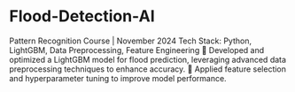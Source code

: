 # Flood-Detection-AI
Pattern Recognition Course | November 2024  Tech Stack: Python, LightGBM, Data Preprocessing, Feature Engineering 🔹 Developed and optimized a LightGBM model for flood prediction, leveraging advanced data preprocessing techniques to enhance accuracy. 🔹 Applied feature selection and hyperparameter tuning to improve model performance.
